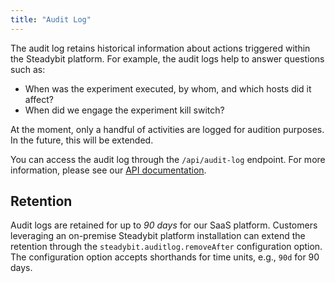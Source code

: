 ```yaml
---
title: "Audit Log"
---
```


The audit log retains historical information about actions triggered within the Steadybit platform. For example, the audit logs help to answer questions such as:

 - When was the experiment executed, by whom, and which hosts did it affect?
 - When did we engage the experiment kill switch?

At the moment, only a handful of activities are logged for audition purposes. In the future, this will be extended.

You can access the audit log through the `/api/audit-log` endpoint. For more information, please see our [API documentation](https://platform.steadybit.io/api/swagger/swagger-ui/index.html?configUrl=/api/spec/swagger-config#/Audit%20Log).

## Retention

Audit logs are retained for up to *90 days* for our SaaS platform. Customers leveraging an on-premise Steadybit platform installation can extend the retention through the `steadybit.auditlog.removeAfter` configuration option. The configuration option accepts shorthands for time units, e.g., `90d` for 90 days.
